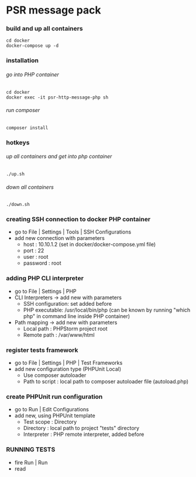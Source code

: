 # PSR message pack
### build and up all containers
```
cd docker
docker-compose up -d
```
### installation
###### go into PHP container
```
cd docker
docker exec -it psr-http-message-php sh
```
###### run composer
```
composer install
```
### hotkeys
###### up all containers and get into php container
```
./up.sh
```
###### down all containers
```
./down.sh
```
### creating SSH connection to docker PHP container
* go to File | Settings | Tools | SSH Configurations
* add new connection with parameters
  * host     : 10.10.1.2 (set in docker/docker-compose.yml file)
  * port     : 22
  * user     : root
  * password : root
### adding PHP CLI interpreter
* go to File | Settings | PHP
* CLI Interpreters -> add new with parameters
  * SSH configuration: set added before
  * PHP executable: /usr/local/bin/php
    (can be known by running "which php" in command line inside PHP container)
* Path mapping -> add new with parameters
  * Local path  : PHPStorm project root
  * Remote path : /var/www/html
### register tests framework
* go to File | Settings | PHP | Test Frameworks
* add new configuration type (PHPUnit Local)
  * Use composer autoloader
  * Path to script : local path to composer autoloader file (autoload.php)
### create PHPUnit run configuration
* go to Run | Edit Configurations
* add new, using PHPUnit template
  * Test scope   : Directory
  * Directory    : local path to project "tests" directory
  * Interpreter  : PHP remote interpreter, added before
### RUNNING TESTS
* fire Run | Run
* read